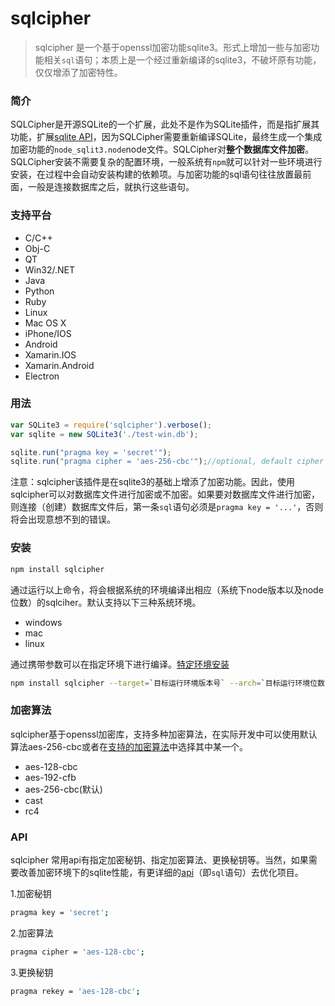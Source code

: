 # sqlcipher
> sqlcipher 是一个基于openssl加密功能sqlite3。形式上增加一些与加密功能相关`sql`语句；本质上是一个经过重新编译的sqlite3，不破坏原有功能，仅仅增添了加密特性。

### 简介
SQLCipher是开源SQLite的一个扩展，此处不是作为SQLite插件，而是指扩展其功能，扩展[sqlite API](https://github.com/mapbox/node-sqlite3/wiki/API)，因为SQLCipher需要重新编译SQLite，最终生成一个集成加密功能的`node_sqlit3.node`node文件。SQLCipher对**整个数据库文件加密**。SQLCipher安装不需要复杂的配置环境，一般系统有`npm`就可以针对一些环境进行安装，在过程中会自动安装构建的依赖项。与加密功能的sql语句往往放置最前面，一般是连接数据库之后，就执行这些语句。

### 支持平台 
 * C/C++
 * Obj-C
 * QT
 * Win32/.NET
 * Java
 * Python
 * Ruby
 * Linux
 * Mac OS X
 * iPhone/IOS
 * Android
 * Xamarin.IOS
 * Xamarin.Android
 * Electron



### 用法

```javascript
var SQLite3 = require('sqlcipher').verbose();
var sqlite = new SQLite3('./test-win.db');

sqlite.run("pragma key = 'secret'");
sqlite.run("pragma cipher = 'aes-256-cbc'");//optional, default cipher be eqaul to 'aes-256-cbc'
```
注意：sqlcipher该插件是在sqlite3的基础上增添了加密功能。因此，使用sqlcipher可以对数据库文件进行加密或不加密。如果要对数据库文件进行加密，则连接（创建）数据库文件后，第一条`sql`语句必须是`pragma key = '...'`，否则将会出现意想不到的错误。

### 安装
```bash
npm install sqlcipher 
```
通过运行以上命令，将会根据系统的环境编译出相应（系统下node版本以及node位数）的sqlciher。默认支持以下三种系统环境。

- windows
- mac
- linux

通过携带参数可以在指定环境下进行编译。[特定环境安装](https://github.com/zhouchangsheng/sqlcipher/wiki/%E5%AE%89%E8%A3%85)
```bash
npm install sqlcipher --target=`目标运行环境版本号` --arch=`目标运行环境位数` --dist-url=`目标运行环境地址` --runtime=`目标运行环境`
```


### 加密算法
sqlcipher基于openssl加密库，支持多种加密算法，在实际开发中可以使用默认算法aes-256-cbc或者在[支持的加密算法](https://github.com/zhouchangsheng/sqlcipher/wiki/%E5%8A%A0%E5%AF%86%E7%AE%97%E6%B3%95)中选择其中某一个。
* aes-128-cbc
* aes-192-cfb
* aes-256-cbc(默认)
* cast 
* rc4

### API
sqlcipher 常用api有指定加密秘钥、指定加密算法、更换秘钥等。当然，如果需要改善加密环境下的sqlite性能，有更详细的[api](https://www.zetetic.net/sqlcipher/sqlcipher-api/)（即`sql`语句）去优化项目。

1.加密秘钥
```bash
pragma key = 'secret';
```

2.加密算法

```bash
pragma cipher = 'aes-128-cbc';
```

3.更换秘钥

```bash
pragma rekey = 'aes-128-cbc';
```

